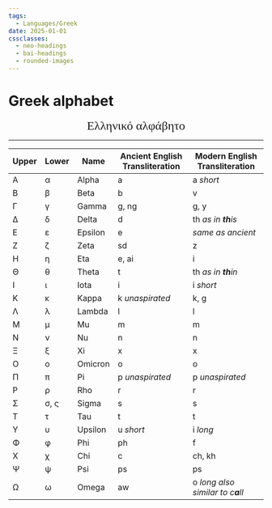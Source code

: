 ```yaml
---
tags:
  - Languages/Greek
date: 2025-01-01
cssclasses:
  - neo-headings
  - bai-headings
  - rounded-images
---
```

# Greek alphabet
<p style="font-size:x-large;text-align:center;margin:0;font-family:Times;">Ελληνικό αλφάβητο</p>

***

| Upper | Lower | Name    | Ancient English Transliteration | Modern English Transliteration    |
| ----- | ----- | ------- | ------------------------------- | --------------------------------- |
| Α     | α     | Alpha   | a                               | a *short*                         |
| Β     | β     | Beta    | b                               | v                                 |
| Γ     | γ     | Gamma   | g, ng                           | g, y                              |
| Δ     | δ     | Delta   | d                               | th *as in **th**is*               |
| Ε     | ε     | Epsilon | e                               | *same as ancient*                 |
| Ζ     | ζ     | Zeta    | sd                              | z                                 |
| Η     | η     | Eta     | e, ai                           | i                                 |
| Θ     | θ     | Theta   | t                               | th *as in **th**in*               |
| Ι     | ι     | Iota    | i                               | i *short*                         |
| Κ     | κ     | Kappa   | k *unaspirated*                 | k, g                              |
| Λ     | λ     | Lambda  | l                               | l                                 |
| Μ     | μ     | Mu      | m                               | m                                 |
| Ν     | ν     | Nu      | n                               | n                                 |
| Ξ     | ξ     | Xi      | x                               | x                                 |
| Ο     | ο     | Omicron | o                               | o                                 |
| Π     | π     | Pi      | p *unaspirated*                 | p *unaspirated*                   |
| Ρ     | ρ     | Rho     | r                               | r                                 |
| Σ     | σ, ς  | Sigma   | s                               | s                                 |
| Τ     | τ     | Tau     | t                               | t                                 |
| Υ     | υ     | Upsilon | u *short*                       | i *long*                          |
| Φ     | φ     | Phi     | ph                              | f                                 |
| Χ     | χ     | Chi     | c                               | ch, kh                            |
| Ψ     | ψ     | Psi     | ps                              | ps                                |
| Ω     | ω     | Omega   | aw                              | o *long also similar to c**a**ll* |
